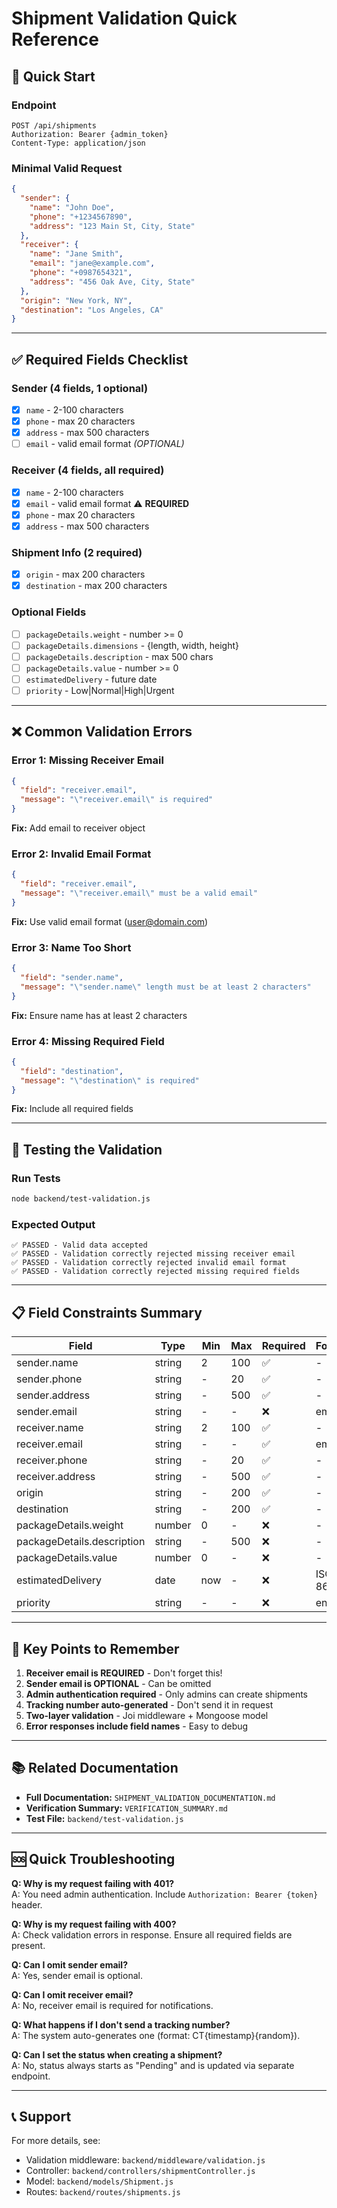 # Shipment Validation Quick Reference

## 🚀 Quick Start

### Endpoint
```
POST /api/shipments
Authorization: Bearer {admin_token}
Content-Type: application/json
```

### Minimal Valid Request
```json
{
  "sender": {
    "name": "John Doe",
    "phone": "+1234567890",
    "address": "123 Main St, City, State"
  },
  "receiver": {
    "name": "Jane Smith",
    "email": "jane@example.com",
    "phone": "+0987654321",
    "address": "456 Oak Ave, City, State"
  },
  "origin": "New York, NY",
  "destination": "Los Angeles, CA"
}
```

---

## ✅ Required Fields Checklist

### Sender (4 fields, 1 optional)
- [x] `name` - 2-100 characters
- [x] `phone` - max 20 characters
- [x] `address` - max 500 characters
- [ ] `email` - valid email format *(OPTIONAL)*

### Receiver (4 fields, all required)
- [x] `name` - 2-100 characters
- [x] `email` - valid email format ⚠️ **REQUIRED**
- [x] `phone` - max 20 characters
- [x] `address` - max 500 characters

### Shipment Info (2 required)
- [x] `origin` - max 200 characters
- [x] `destination` - max 200 characters

### Optional Fields
- [ ] `packageDetails.weight` - number >= 0
- [ ] `packageDetails.dimensions` - {length, width, height}
- [ ] `packageDetails.description` - max 500 chars
- [ ] `packageDetails.value` - number >= 0
- [ ] `estimatedDelivery` - future date
- [ ] `priority` - Low|Normal|High|Urgent

---

## ❌ Common Validation Errors

### Error 1: Missing Receiver Email
```json
{
  "field": "receiver.email",
  "message": "\"receiver.email\" is required"
}
```
**Fix:** Add email to receiver object

### Error 2: Invalid Email Format
```json
{
  "field": "receiver.email",
  "message": "\"receiver.email\" must be a valid email"
}
```
**Fix:** Use valid email format (user@domain.com)

### Error 3: Name Too Short
```json
{
  "field": "sender.name",
  "message": "\"sender.name\" length must be at least 2 characters"
}
```
**Fix:** Ensure name has at least 2 characters

### Error 4: Missing Required Field
```json
{
  "field": "destination",
  "message": "\"destination\" is required"
}
```
**Fix:** Include all required fields

---

## 🔧 Testing the Validation

### Run Tests
```bash
node backend/test-validation.js
```

### Expected Output
```
✅ PASSED - Valid data accepted
✅ PASSED - Validation correctly rejected missing receiver email
✅ PASSED - Validation correctly rejected invalid email format
✅ PASSED - Validation correctly rejected missing required fields
```

---

## 📋 Field Constraints Summary

| Field | Type | Min | Max | Required | Format |
|-------|------|-----|-----|----------|--------|
| sender.name | string | 2 | 100 | ✅ | - |
| sender.phone | string | - | 20 | ✅ | - |
| sender.address | string | - | 500 | ✅ | - |
| sender.email | string | - | - | ❌ | email |
| receiver.name | string | 2 | 100 | ✅ | - |
| receiver.email | string | - | - | ✅ | email |
| receiver.phone | string | - | 20 | ✅ | - |
| receiver.address | string | - | 500 | ✅ | - |
| origin | string | - | 200 | ✅ | - |
| destination | string | - | 200 | ✅ | - |
| packageDetails.weight | number | 0 | - | ❌ | - |
| packageDetails.description | string | - | 500 | ❌ | - |
| packageDetails.value | number | 0 | - | ❌ | - |
| estimatedDelivery | date | now | - | ❌ | ISO 8601 |
| priority | string | - | - | ❌ | enum |

---

## 🎯 Key Points to Remember

1. **Receiver email is REQUIRED** - Don't forget this!
2. **Sender email is OPTIONAL** - Can be omitted
3. **Admin authentication required** - Only admins can create shipments
4. **Tracking number auto-generated** - Don't send it in request
5. **Two-layer validation** - Joi middleware + Mongoose model
6. **Error responses include field names** - Easy to debug

---

## 📚 Related Documentation

- **Full Documentation:** `SHIPMENT_VALIDATION_DOCUMENTATION.md`
- **Verification Summary:** `VERIFICATION_SUMMARY.md`
- **Test File:** `backend/test-validation.js`

---

## 🆘 Quick Troubleshooting

**Q: Why is my request failing with 401?**  
A: You need admin authentication. Include `Authorization: Bearer {token}` header.

**Q: Why is my request failing with 400?**  
A: Check validation errors in response. Ensure all required fields are present.

**Q: Can I omit sender email?**  
A: Yes, sender email is optional.

**Q: Can I omit receiver email?**  
A: No, receiver email is required for notifications.

**Q: What happens if I don't send a tracking number?**  
A: The system auto-generates one (format: CT{timestamp}{random}).

**Q: Can I set the status when creating a shipment?**  
A: No, status always starts as "Pending" and is updated via separate endpoint.

---

## 📞 Support

For more details, see:
- Validation middleware: `backend/middleware/validation.js`
- Controller: `backend/controllers/shipmentController.js`
- Model: `backend/models/Shipment.js`
- Routes: `backend/routes/shipments.js`
